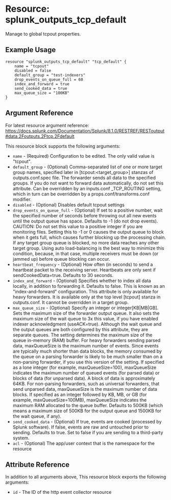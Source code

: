# Resource: splunk_outputs_tcp_default
Manage to global tcpout properties.

## Example Usage
```
resource "splunk_outputs_tcp_default" "tcp_default" {
    name = "tcpout"
    disabled = false
    default_group = "test-indexers"
    drop_events_on_queue_full = 60
    index_and_forward = true
    send_cooked_data = true
    max_queue_size = "100KB"
}
```

## Argument Reference
For latest resource argument reference: https://docs.splunk.com/Documentation/Splunk/8.1.0/RESTREF/RESToutput#data.2Foutputs.2Ftcp.2Fdefault

This resource block supports the following arguments:
* `name` - (Required) Configuration to be edited. The only valid value is "tcpout".
* `default_group` - (Optional) Comma-separated list of one or more target group names, specified later in [tcpout:<target_group>] stanzas of outputs.conf.spec file.
                               The forwarder sends all data to the specified groups. If you do not want to forward data automatically, do not set this attribute. Can be overridden by an inputs.conf _TCP_ROUTING setting, which in turn can be overridden by a props.conf/transforms.conf modifier.
* `disabled` - (Optional) Disables default tcpout settings
* `drop_events_on_queue_full` - (Optional) If set to a positive number, wait the specified number of seconds before throwing out all new events until the output queue has space. Defaults to -1 (do not drop events).
                                           <br>CAUTION: Do not set this value to a positive integer if you are monitoring files.
                                           Setting this to -1 or 0 causes the output queue to block when it gets full, which causes further blocking up the processing chain. If any target group queue is blocked, no more data reaches any other target group.
                                           Using auto load-balancing is the best way to minimize this condition, because, in that case, multiple receivers must be down (or jammed up) before queue blocking can occur.
* `heartbeat_frequency` - (Optional) How often (in seconds) to send a heartbeat packet to the receiving server.
                                     Heartbeats are only sent if sendCookedData=true. Defaults to 30 seconds.
* `index_and_forward` - (Optional) Specifies whether to index all data locally, in addition to forwarding it. Defaults to false.
                                   This is known as an "index-and-forward" configuration. This attribute is only available for heavy forwarders. It is available only at the top level [tcpout] stanza in outputs.conf. It cannot be overridden in a target group.
* `max_queue_size` - (Optional) Specify an integer or integer[KB|MB|GB].
                                <br>Sets the maximum size of the forwarder output queue. It also sets the maximum size of the wait queue to 3x this value, if you have enabled indexer acknowledgment (useACK=true).
                                Although the wait queue and the output queues are both configured by this attribute, they are separate queues. The setting determines the maximum size of the queue in-memory (RAM) buffer.
                                For heavy forwarders sending parsed data, maxQueueSize is the maximum number of events. Since events are typically much shorter than data blocks, the memory consumed by the queue on a parsing forwarder is likely to be much smaller than on a non-parsing forwarder, if you use this version of the setting.
                                If specified as a lone integer (for example, maxQueueSize=100), maxQueueSize indicates the maximum number of queued events (for parsed data) or blocks of data (for unparsed data). A block of data is approximately 64KB. For non-parsing forwarders, such as universal forwarders, that send unparsed data, maxQueueSize is the maximum number of data blocks.
                                If specified as an integer followed by KB, MB, or GB (for example, maxQueueSize=100MB), maxQueueSize indicates the maximum RAM allocated to the queue buffer. Defaults to 500KB (which means a maximum size of 500KB for the output queue and 1500KB for the wait queue, if any).
* `send_cooked_data` - (Optional) If true, events are cooked (processed by Splunk software). If false, events are raw and untouched prior to sending. Defaults to true.
                                  Set to false if you are sending to a third-party system.
* `acl` - (Optional) The app/user context that is the namespace for the resource

## Attribute Reference
In addition to all arguments above, This resource block exports the following arguments:

* `id` - The ID of the http event collector resource
